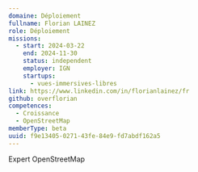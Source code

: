 ```yaml
---
domaine: Déploiement
fullname: Florian LAINEZ
role: Déploiement
missions:
  - start: 2024-03-22
    end: 2024-11-30
    status: independent
    employer: IGN
    startups:
      - vues-immersives-libres
link: https://www.linkedin.com/in/florianlainez/fr
github: overflorian
competences:
  - Croissance
  - OpenStreetMap
memberType: beta
uuid: f9e13405-0271-43fe-84e9-fd7abdf162a5
---
```

Expert OpenStreetMap
